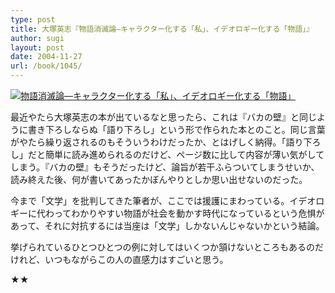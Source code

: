 ```yaml
---
type: post
title: 大塚英志『物語消滅論―キャラクター化する「私」、イデオロギー化する「物語」』
author: sugi
layout: post
date: 2004-11-27
url: /book/1045/
---
```

<a href="http://www.amazon.co.jp/exec/obidos/ASIN/4047041793/chezsugi-22/ref=nosim/" onclick="_gaq.push(['_trackEvent', 'outbound-article', 'http://www.amazon.co.jp/exec/obidos/ASIN/4047041793/chezsugi-22/ref=nosim/', '']);" name="amazletlink" target="_blank"><img src="http://i1.wp.com/ec2.images-amazon.com/images/I/41BJA4JVG9L.SL160.jpg?w=660" alt="物語消滅論―キャラクター化する「私」、イデオロギー化する「物語」" class="alignleft" data-recalc-dims="1" /></a>

最近やたら大塚英志の本が出ているなと思ったら、これは『バカの壁』と同じように書き下ろしならぬ「語り下ろし」という形で作られた本とのこと。同じ言葉がやたら繰り返されるのもそういうわけだったか、とはげしく納得。「語り下ろし」だと簡単に読み進められるのだけど、ページ数に比して内容が薄い気がしてしまう。『バカの壁』もそうだったけど、論旨が若干ふらついてしまうせいか、読み終えた後、何が書いてあったかぼんやりとしか思い出せないのだった。

今まで「文学」を批判してきた筆者が、ここでは援護にまわっている。イデオロギーに代わってわかりやすい物語が社会を動かす時代になっているという危惧があって、それに対抗するには当座は「文学」しかないんじゃないかという結論。

挙げられているひとつひとつの例に対してはいくつか頷けないところもあるのだけれど、いつもながらこの人の直感力はすごいと思う。

★★

